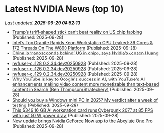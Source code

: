 # Latest NVIDIA News (top 10)
_Last updated: **2025-09-29 08:52:13**_

- [Trump’s tariff‑shaped stick can’t beat reality on US chip fabbing](https://www.theregister.com/2025/09/28/trump_1_1_chip_rule_too_late/) (Published: 2025-09-28)
- [Intel’s Top Granite Rapids Xeon Workstation CPU Leaked: 86 Cores & 172 Threads On The W890 Platform](https://wccftech.com/intel-granite-rapids-xeon-workstation-cpu-leak-86-cores-172-threads-w890-platform/) (Published: 2025-09-28)
- [China is ‘nanoseconds behind’ US in chips, says Nvidia’s Jensen Huang](https://biztoc.com/x/ffa973165c083a51) (Published: 2025-09-28)
- [nvfuser-cu128 0.2.34.dev20250928](https://pypi.org/project/nvfuser-cu128/0.2.34.dev20250928/) (Published: 2025-09-28)
- [nvfuser-cu126 0.2.34.dev20250928](https://pypi.org/project/nvfuser-cu126/0.2.34.dev20250928/) (Published: 2025-09-28)
- [nvfuser-cu129 0.2.34.dev20250928](https://pypi.org/project/nvfuser-cu129/0.2.34.dev20250928/) (Published: 2025-09-28)
- [Why YouTube is key to Google's success in AI, with YouTube's AI enhancements making video content more monetizable than text-based content in Search (Ben Thompson/Stratechery)](https://mediagazer.com/250928/p1) (Published: 2025-09-28)
- [Should you buy a Windows mini PC in 2025? My verdict after a week of testing](https://www.zdnet.com/article/should-you-buy-a-windows-mini-pc-in-2025-my-verdict-after-a-week-of-testing/) (Published: 2025-09-28)
- [This $349 16 GB AI workstation card runs Cyberpunk 2077 at 85 FPS with just 50 W power draw](https://www.notebookcheck.net/This-349-16-GB-AI-workstation-card-runs-Cyberpunk-2077-at-85-FPS-with-just-50-W-power-draw.1126040.0.html) (Published: 2025-09-28)
- [New update brings Nvidia GeForce Now app to the Abxylute One Pro](https://www.notebookcheck.net/New-update-brings-Nvidia-GeForce-Now-app-to-the-Abxylute-One-Pro.1125364.0.html) (Published: 2025-09-28)
